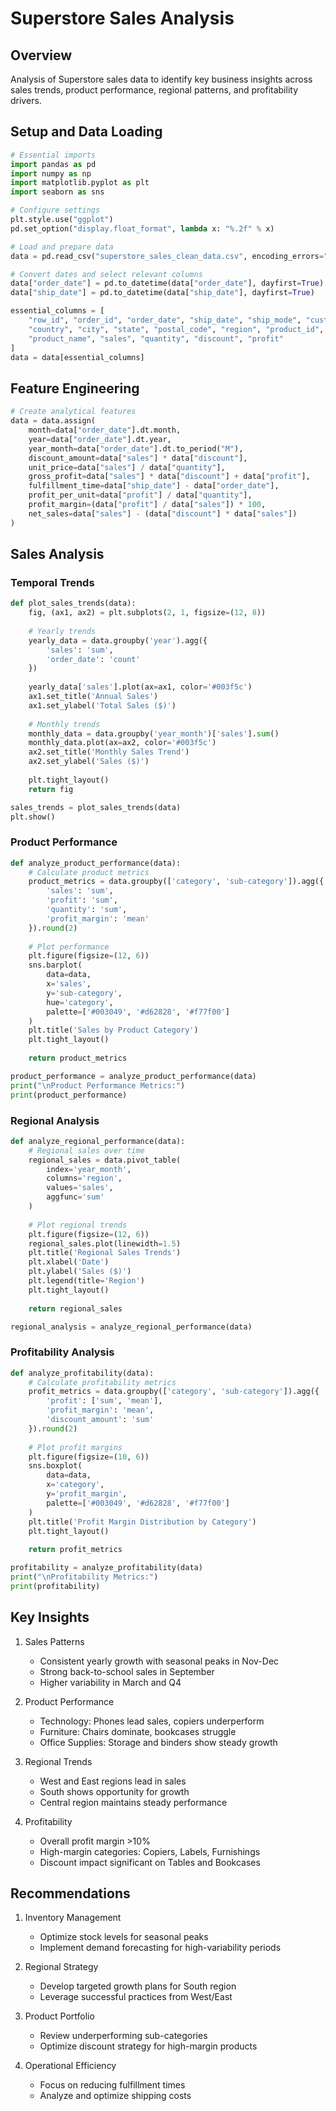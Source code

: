 # Superstore Sales Analysis

## Overview
Analysis of Superstore sales data to identify key business insights across sales trends, product performance, regional patterns, and profitability drivers.

## Setup and Data Loading
```python
# Essential imports
import pandas as pd
import numpy as np
import matplotlib.pyplot as plt
import seaborn as sns

# Configure settings
plt.style.use("ggplot")
pd.set_option("display.float_format", lambda x: "%.2f" % x)

# Load and prepare data
data = pd.read_csv("superstore_sales_clean_data.csv", encoding_errors="ignore")

# Convert dates and select relevant columns
data["order_date"] = pd.to_datetime(data["order_date"], dayfirst=True)
data["ship_date"] = pd.to_datetime(data["ship_date"], dayfirst=True)

essential_columns = [
    "row_id", "order_id", "order_date", "ship_date", "ship_mode", "customer_id", "customer_name", "segment",
    "country", "city", "state", "postal_code", "region", "product_id", "category", "sub-category", 
    "product_name", "sales", "quantity", "discount", "profit"
]
data = data[essential_columns]
```

## Feature Engineering
```python
# Create analytical features
data = data.assign(
    month=data["order_date"].dt.month,
    year=data["order_date"].dt.year,
    year_month=data["order_date"].dt.to_period("M"),
    discount_amount=data["sales"] * data["discount"],
    unit_price=data["sales"] / data["quantity"],
    gross_profit=data["sales"] * data["discount"] + data["profit"],
    fulfillment_time=data["ship_date"] - data["order_date"],
    profit_per_unit=data["profit"] / data["quantity"],
    profit_margin=(data["profit"] / data["sales"]) * 100,
    net_sales=data["sales"] - (data["discount"] * data["sales"])
)
```

## Sales Analysis

### Temporal Trends
```python
def plot_sales_trends(data):
    fig, (ax1, ax2) = plt.subplots(2, 1, figsize=(12, 8))
    
    # Yearly trends
    yearly_data = data.groupby('year').agg({
        'sales': 'sum',
        'order_date': 'count'
    })
    
    yearly_data['sales'].plot(ax=ax1, color='#003f5c')
    ax1.set_title('Annual Sales')
    ax1.set_ylabel('Total Sales ($)')
    
    # Monthly trends
    monthly_data = data.groupby('year_month')['sales'].sum()
    monthly_data.plot(ax=ax2, color='#003f5c')
    ax2.set_title('Monthly Sales Trend')
    ax2.set_ylabel('Sales ($)')
    
    plt.tight_layout()
    return fig

sales_trends = plot_sales_trends(data)
plt.show()
```

### Product Performance
```python
def analyze_product_performance(data):
    # Calculate product metrics
    product_metrics = data.groupby(['category', 'sub-category']).agg({
        'sales': 'sum',
        'profit': 'sum',
        'quantity': 'sum',
        'profit_margin': 'mean'
    }).round(2)
    
    # Plot performance
    plt.figure(figsize=(12, 6))
    sns.barplot(
        data=data,
        x='sales',
        y='sub-category',
        hue='category',
        palette=['#003049', '#d62828', '#f77f00']
    )
    plt.title('Sales by Product Category')
    plt.tight_layout()
    
    return product_metrics

product_performance = analyze_product_performance(data)
print("\nProduct Performance Metrics:")
print(product_performance)
```

### Regional Analysis
```python
def analyze_regional_performance(data):
    # Regional sales over time
    regional_sales = data.pivot_table(
        index='year_month',
        columns='region',
        values='sales',
        aggfunc='sum'
    )
    
    # Plot regional trends
    plt.figure(figsize=(12, 6))
    regional_sales.plot(linewidth=1.5)
    plt.title('Regional Sales Trends')
    plt.xlabel('Date')
    plt.ylabel('Sales ($)')
    plt.legend(title='Region')
    plt.tight_layout()
    
    return regional_sales

regional_analysis = analyze_regional_performance(data)
```

### Profitability Analysis
```python
def analyze_profitability(data):
    # Calculate profitability metrics
    profit_metrics = data.groupby(['category', 'sub-category']).agg({
        'profit': ['sum', 'mean'],
        'profit_margin': 'mean',
        'discount_amount': 'sum'
    }).round(2)
    
    # Plot profit margins
    plt.figure(figsize=(10, 6))
    sns.boxplot(
        data=data,
        x='category',
        y='profit_margin',
        palette=['#003049', '#d62828', '#f77f00']
    )
    plt.title('Profit Margin Distribution by Category')
    plt.tight_layout()
    
    return profit_metrics

profitability = analyze_profitability(data)
print("\nProfitability Metrics:")
print(profitability)
```

## Key Insights

1. Sales Patterns
   - Consistent yearly growth with seasonal peaks in Nov-Dec
   - Strong back-to-school sales in September
   - Higher variability in March and Q4

2. Product Performance
   - Technology: Phones lead sales, copiers underperform
   - Furniture: Chairs dominate, bookcases struggle
   - Office Supplies: Storage and binders show steady growth

3. Regional Trends
   - West and East regions lead in sales
   - South shows opportunity for growth
   - Central region maintains steady performance

4. Profitability
   - Overall profit margin >10%
   - High-margin categories: Copiers, Labels, Furnishings
   - Discount impact significant on Tables and Bookcases

## Recommendations

1. Inventory Management
   - Optimize stock levels for seasonal peaks
   - Implement demand forecasting for high-variability periods

2. Regional Strategy
   - Develop targeted growth plans for South region
   - Leverage successful practices from West/East

3. Product Portfolio
   - Review underperforming sub-categories
   - Optimize discount strategy for high-margin products

4. Operational Efficiency
   - Focus on reducing fulfillment times
   - Analyze and optimize shipping costs
